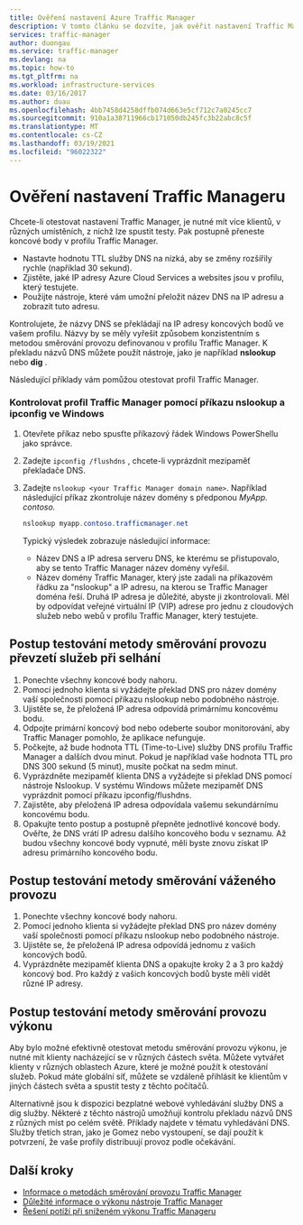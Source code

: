 ```yaml
---
title: Ověření nastavení Azure Traffic Manager
description: V tomto článku se dozvíte, jak ověřit nastavení Traffic Manager a testovat metodu směrování provozu.
services: traffic-manager
author: duongau
ms.service: traffic-manager
ms.devlang: na
ms.topic: how-to
ms.tgt_pltfrm: na
ms.workload: infrastructure-services
ms.date: 03/16/2017
ms.author: duau
ms.openlocfilehash: 4bb7458d4258dffb074d663e5cf712c7a0245cc7
ms.sourcegitcommit: 910a1a38711966cb171050db245fc3b22abc8c5f
ms.translationtype: MT
ms.contentlocale: cs-CZ
ms.lasthandoff: 03/19/2021
ms.locfileid: "96022322"
---
```

# <a name="verify-traffic-manager-settings"></a>Ověření nastavení Traffic Manageru

Chcete-li otestovat nastavení Traffic Manager, je nutné mít více klientů, v různých umístěních, z nichž lze spustit testy. Pak postupně přeneste koncové body v profilu Traffic Manager.

* Nastavte hodnotu TTL služby DNS na nízká, aby se změny rozšířily rychle (například 30 sekund).
* Zjistěte, jaké IP adresy Azure Cloud Services a websites jsou v profilu, který testujete.
* Použijte nástroje, které vám umožní přeložit název DNS na IP adresu a zobrazit tuto adresu.

Kontrolujete, že názvy DNS se překládají na IP adresy koncových bodů ve vašem profilu. Názvy by se měly vyřešit způsobem konzistentním s metodou směrování provozu definovanou v profilu Traffic Manager. K překladu názvů DNS můžete použít nástroje, jako je například **nslookup** nebo **dig** .

Následující příklady vám pomůžou otestovat profil Traffic Manager.

### <a name="check-traffic-manager-profile-using-nslookup-and-ipconfig-in-windows"></a>Kontrolovat profil Traffic Manager pomocí příkazu nslookup a ipconfig ve Windows

1. Otevřete příkaz nebo spusťte příkazový řádek Windows PowerShellu jako správce.
2. Zadejte `ipconfig /flushdns` , chcete-li vyprázdnit mezipaměť překladače DNS.
3. Zadejte `nslookup <your Traffic Manager domain name>`. Například následující příkaz zkontroluje název domény s předponou *MyApp. contoso.*

    ```powershell
    nslookup myapp.contoso.trafficmanager.net
    ```

    Typický výsledek zobrazuje následující informace:

    + Název DNS a IP adresa serveru DNS, ke kterému se přistupovalo, aby se tento Traffic Manager název domény vyřešil.
    + Název domény Traffic Manager, který jste zadali na příkazovém řádku za "nslookup" a IP adresu, na kterou se Traffic Manager doména řeší. Druhá IP adresa je důležité, abyste ji zkontrolovali. Měl by odpovídat veřejné virtuální IP (VIP) adrese pro jednu z cloudových služeb nebo webů v profilu Traffic Manager, který testujete.

## <a name="how-to-test-the-failover-traffic-routing-method"></a>Postup testování metody směrování provozu převzetí služeb při selhání

1. Ponechte všechny koncové body nahoru.
2. Pomocí jednoho klienta si vyžádejte překlad DNS pro název domény vaší společnosti pomocí příkazu nslookup nebo podobného nástroje.
3. Ujistěte se, že přeložená IP adresa odpovídá primárnímu koncovému bodu.
4. Odpojte primární koncový bod nebo odeberte soubor monitorování, aby Traffic Manager pomohlo, že aplikace nefunguje.
5. Počkejte, až bude hodnota TTL (Time-to-Live) služby DNS profilu Traffic Manager a dalších dvou minut. Pokud je například vaše hodnota TTL pro DNS 300 sekund (5 minut), musíte počkat na sedm minut.
6. Vyprázdněte mezipaměť klienta DNS a vyžádejte si překlad DNS pomocí nástroje Nslookup. V systému Windows můžete mezipaměť DNS vyprázdnit pomocí příkazu ipconfig/flushdns.
7. Zajistěte, aby přeložená IP adresa odpovídala vašemu sekundárnímu koncovému bodu.
8. Opakujte tento postup a postupně přepněte jednotlivé koncové body. Ověřte, že DNS vrátí IP adresu dalšího koncového bodu v seznamu. Až budou všechny koncové body vypnuté, měli byste znovu získat IP adresu primárního koncového bodu.

## <a name="how-to-test-the-weighted-traffic-routing-method"></a>Postup testování metody směrování váženého provozu

1. Ponechte všechny koncové body nahoru.
2. Pomocí jednoho klienta si vyžádejte překlad DNS pro název domény vaší společnosti pomocí příkazu nslookup nebo podobného nástroje.
3. Ujistěte se, že přeložená IP adresa odpovídá jednomu z vašich koncových bodů.
4. Vyprázdněte mezipaměť klienta DNS a opakujte kroky 2 a 3 pro každý koncový bod. Pro každý z vašich koncových bodů byste měli vidět různé IP adresy.

## <a name="how-to-test-the-performance-traffic-routing-method"></a>Postup testování metody směrování provozu výkonu

Aby bylo možné efektivně otestovat metodu směrování provozu výkonu, je nutné mít klienty nacházející se v různých částech světa. Můžete vytvářet klienty v různých oblastech Azure, které je možné použít k otestování služeb. Pokud máte globální síť, můžete se vzdáleně přihlásit ke klientům v jiných částech světa a spustit testy z těchto počítačů.

Alternativně jsou k dispozici bezplatné webové vyhledávání služby DNS a dig služby. Některé z těchto nástrojů umožňují kontrolu překladu názvů DNS z různých míst po celém světě. Příklady najdete v tématu vyhledávání DNS. Služby třetích stran, jako je Gomez nebo vystoupení, se dají použít k potvrzení, že vaše profily distribuují provoz podle očekávání.

## <a name="next-steps"></a>Další kroky

* [Informace o metodách směrování provozu Traffic Manager](traffic-manager-routing-methods.md)
* [Důležité informace o výkonu nástroje Traffic Manager](traffic-manager-performance-considerations.md)
* [Řešení potíží při sníženém výkonu Traffic Manageru](traffic-manager-troubleshooting-degraded.md)
